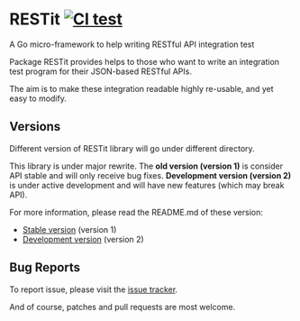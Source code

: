 # RESTit [![CI test][ci-badge]][ci-url]

A Go micro-framework to help writing RESTful API integration test

Package RESTit provides helps to those who want to write an
integration test program for their JSON-based RESTful APIs.

The aim is to make these integration readable highly re-usable,
and yet easy to modify.

[ci-url]: https://github.com/go-restit/restit/actions?query=branch%3Amain
[ci-badge]: https://github.com/go-restit/restit/actions/workflows/ci.yml/badge.svg?branch=main


Versions
--------
Different version of RESTit library will go under different directory.

This library is under major rewrite. The **old version (version 1)** is consider
API stable and will only receive bug fixes. **Development version
(version 2)** is under active development and will have new features (which
may break API).

For more information, please read the README.md of these version:

- [Stable version][v1] (version 1)
- [Development version][v2] (version 2)

[v1]: v1/
[v2]: v2/


Bug Reports
-----------

To report issue, please visit the
[issue tracker](https://github.com/go-restit/restit/issues).

And of course, patches and pull requests are most welcome.
